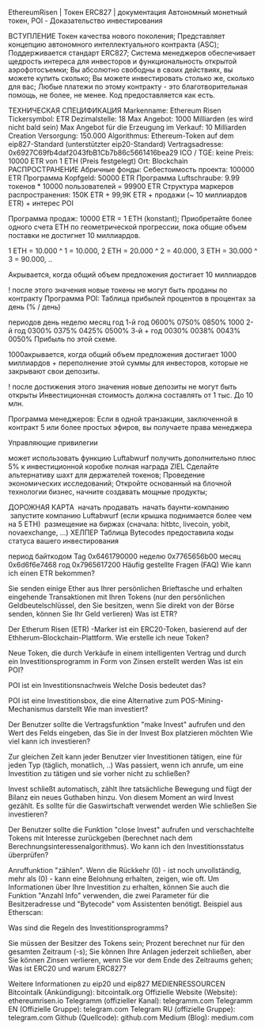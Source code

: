 EthereumRisen | Токен ERC827 | документация
Автономный монетный токен, POI - Доказательство инвестирования

ВСТУПЛЕНИЕ
Токен качества нового поколения;
Представляет концепцию автономного интеллектуального контракта (ASC);
Поддерживается стандарт ERC827;
Система менеджеров обеспечивает щедрость интереса для инвесторов и функциональность открытой аэрофотосъемки;
Вы абсолютно свободны в своих действиях, вы можете купить сколько;
Вы можете инвестировать столько же, сколько для вас;
Любые платежи по этому контракту - это благотворительная помощь, не более, не менее. Код предоставляется как есть.

ТЕХНИЧЕСКАЯ СПЕЦИФИКАЦИЯ
Markenname: Ethereum Risen
Tickersymbol: ETR
Dezimalstelle: 18
Max Angebot: 1000 Milliarden (es wird nicht bald sein)
Max Angebot für die Erzeugung im Verkauf: 10 Milliarden
Creation Versorgung: 150.000
Algorithmus: Ethereum-Token auf dem eip827-Standard (unterstützter eip20-Standard)
Vertragsadresse: 0x6927C69fb4daf2043fbB1Cb7b86c5661416bea29
ICO / TGE: keine
Preis: 10000 ETR von 1 ETH (Preis festgelegt)
Ort: Blockchain
РАСПРОСТРАНЕНИЕ
Абричные фонды:
Себестоимость проекта: 100000 ETR
Программа Kopfgeld: 50000 ETR
Программа Luftschraube: 9.99 токенов * 10000 пользователей = 99900 ETR
Структура маркеров распространения: 150K ETR + 99,9K ETR + продажи (~ 10 миллиардов ETR) + интерес POI



Программа продаж:
10000 ETR = 1 ETH (konstant);
Приобретайте более одного счета ETH по геометрической прогрессии, пока общие объем поставки не достигнет 10 миллиардов.

1 ETH = 10.000 ^ 1 = 10.000,
2 ETH = 20.000 ^ 2 = 40.000,
3 ETH = 30.000 ^ 3 = 90.000,
..


Акрывается, когда общий объем предложения достигает 10 миллиардов

! после этого значения новые токены не могут быть проданы по контракту
Программа POI:
Таблица прибылей процентов в процентах за день (% / день)

периодов день неделю месяц год
1-й год 0600% 0750% 0850% 1000
2-й год 0300% 0375% 0425% 0500%
3-й + год 0030% 0038% 0043% 0050%
Прибыль по этой схеме.

1000акрывается, когда общий объем предложения достигает 1000 миллиардов + переполнение этой суммы для инвесторов, которые не закрывают свои депозиты.

! после достижения этого значения новые депозиты не могут быть открыты
Инвестиционная стоимость должна составлять от 1 тыс. До 10 млн.

Программа менеджеров:
Если в одной транзакции, заключенной в контракт 5 или более простых эфиров, вы получаете права менеджера

Управляющие привилегии

может использовать функцию Luftabwurf
получить дополнительно плюс 5% к инвестиционной коробке полная награда
ZIEL
Сделайте альтернативу шахт для держателей токенов; Проведение экономических исследований; Откройте основанный на блочной технологии бизнес, начните создавать мощные продукты;

ДОРОЖНАЯ КАРТА
 начать продавать
 начать баунти-компанию
 запустите компанию Luftabwurf (если крышка поднимается более чем на 5 ETH)
 размещение на биржах (сначала: hitbtc, livecoin, yobit, novaexchange, ...)
ХЕЛПЕР
Таблица Bytecodes предоставила коды статуса вашего инвестирования

период байткодом
Tag 0x6461790000
неделю 0x7765656b00
месяц 0x6d6f6e7468
год 0x7965617200
Häufig gestellte Fragen (FAQ)
Wie kann ich einen ETR bekommen?

Sie senden einige Ether aus Ihrer persönlichen Brieftasche und erhalten eingehende Transaktionen mit Ihren Tokens (nur den persönlichen Geldbeutelschlüssel, den Sie besitzen, wenn Sie direkt von der Börse senden, können Sie Ihr Geld verlieren)
Was ist ETR?

Der Etherum Risen (ETR) -Marker ist ein ERC20-Token, basierend auf der Ethherum-Blockchain-Plattform.
Wie erstelle ich neue Token?

Neue Token, die durch Verkäufe in einem intelligenten Vertrag und durch ein Investitionsprogramm in Form von Zinsen erstellt werden
Was ist ein POI?

POI ist ein Investitionsnachweis
Welche Dosis bedeutet das?

POI ist eine Investitionsbox, die eine Alternative zum POS-Mining-Mechanismus darstellt
Wie man investiert?

Der Benutzer sollte die Vertragsfunktion "make Invest" aufrufen und den Wert des Felds eingeben, das Sie in der Invest Box platzieren möchten
Wie viel kann ich investieren?

Zur gleichen Zeit kann jeder Benutzer vier Investitionen tätigen, eine für jeden Typ (täglich, monatlich, ..)
Was passiert, wenn ich anrufe, um eine Investition zu tätigen und sie vorher nicht zu schließen?

Invest schließt automatisch, zählt Ihre tatsächliche Bewegung und fügt der Bilanz ein neues Guthaben hinzu. Von diesem Moment an wird Invest gezählt. Es sollte für die Gaswirtschaft verwendet werden
Wie schließen Sie investieren?

Der Benutzer sollte die Funktion "close Invest" aufrufen und verschachtelte Tokens mit Interesse zurückgeben (berechnet nach dem Berechnungsinteressenalgorithmus).
Wo kann ich den Investitionsstatus überprüfen?

Anruffunktion "zählen". Wenn die Rückkehr (0) - ist noch unvollständig, mehr als (0) - kann eine Belohnung erhalten, zeigen, wie oft.
Um Informationen über Ihre Investition zu erhalten, können Sie auch die Funktion "Anzahl Info" verwenden, die zwei Parameter für die Besitzeradresse und "Bytecode" vom Assistenten benötigt. Beispiel aus Etherscan:


Was sind die Regeln des Investitionsprogramms?

Sie müssen der Besitzer des Tokens sein;
Prozent berechnet nur für den gesamten Zeitraum (-s);
Sie können Ihre Anlagen jederzeit schließen, aber Sie können Zinsen verlieren, wenn Sie vor dem Ende des Zeitraums gehen;
Was ist ERC20 und warum ERC827?

Weitere Informationen zu eip20 und eip827
MEDIENRESSOURCEN
Bitcointalk (Ankündigung): bitcointalk.org
Offizielle Website (Website): ethereumrisen.io
Telegramm (offizieller Kanal): telegramm.com
Telegramm EN (Offizielle Gruppe): telegram.com
Telegram RU (offizielle Gruppe): telegram.com
Github (Quellcode): github.com
Medium (Blog): medium.com
